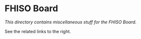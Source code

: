 FHISO Board
===========

*This directory contains miscellaneous stuff for the FHISO Board.*

See the related links to the right.
